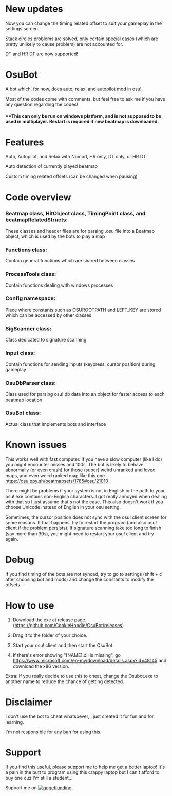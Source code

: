 # New updates
Now you can change the timing related offset to suit your gameplay in the settings screen.

Stack circles problems are solved, only certain special cases (which are pretty unlikely to cause problem) are not accounted for.

DT and HR DT are now supported!

# OsuBot
A bot which, for now, does auto, relax, and autopilot mod in osu!. 

Most of the codes come with comments, but feel free to ask me if you have any question regarding the codes!

#### **This can only be run on windows platform, and is not supposed to be used in multiplayer. Restart is required if new beatmap is downloaded. 

# Features
Auto, Autopilot, and Relax with Nomod, HR only, DT only, or HR DT

Auto detection of currently played beatmap

Custom timing related offsets (can be changed when pausing)

# Code overview

### Beatmap class, HitObject class, TimingPoint class, and beatmapRelatedStructs:
These classes and header files are for parsing .osu file into a Beatmap object, which is used by the bots to play a map

### Functions class:
Contain general functions which are shared between classes

### ProcessTools class:
Contain functions dealing with windows processes

### Config namespace:
Place where constants such as OSUROOTPATH and LEFT_KEY are stored which can be accessed by other classes

### SigScanner class:
Class dedicated to signature scanning

### Input class:
Contain functions for sending inputs (keypress, cursor position) during gameplay

### OsuDbParser class:
Class used for parsing osu!.db data into an object for faster access to each beatmap location

### OsuBot class:
Actual class that implements bots and interface

# Known issues
This works well with fast computer. If you have a slow computer (like I do) you might encounter misses and 100s. 
The bot is likely to behave abnormally (or even crash) for those (super) weird unranked and loved maps, and even weird ranked map like this one https://osu.ppy.sh/beatmapsets/1785#osu/21010 .

There might be problems if your system is not in English or the path to your osu!.exe contains non-English characters. I got really annoyed when dealing with that so I just assume that's not the case. This also doesn't work if you choose Unicode instead of English in your osu setting.

Sometimes, the cursor position does not sync with the osu! client screen for some reasons. If that happens, try to restart the program (and also osu! client if the problem persists).
If signature scanning take too long to finish (say more than 30s), you might need to restart your osu! client and try again.

# Debug
If you find timing of the bots are not synced, try to go to settings (shift + c after choosing bot and mods) and change the constants to modify the offsets.

# How to use
1) Download the exe at release page. (https://github.com/CookieHoodie/OsuBot/releases)

2) Drag it to the folder of your choice.

3) Start your osu! client and then start the OsuBot.

4) If there's error showing "[NAME].dll is missing", go https://www.microsoft.com/en-my/download/details.aspx?id=48145 and download the x86 version.

Extra: If you really decide to use this to cheat, change the Osubot.exe to another name to reduce the chance of getting detected.

# Disclaimer
I don't use the bot to cheat whatsoever, I just created it for fun and for learning.

I'm not responsible for any ban for using this.

# Support
If you find this useful, please support me to help me get a better laptop! It's a pain in the butt to program using this crappy laptop but I can't afford to buy one cuz I'm still a student...

Support me on [![gogetfunding](https://gogetfunding.com/wp-content/themes/ggf/images/logo.png)](https://goget.fund/2KsnB8f)

<!--
gogetfunding change photo mention parents money
add comments to new functions
comments all old functions
-->